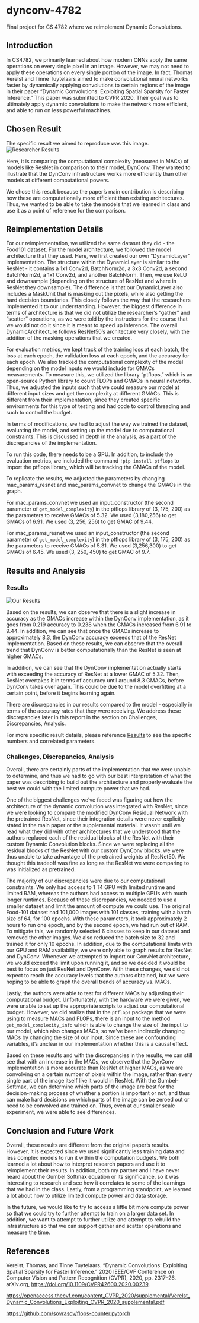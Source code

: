 # dynconv-4782

Final project for CS 4782 where we reimplement Dynamic Convolutions.

## Introduction

In CS4782, we primarily learned about how modern CNNs apply the same operations on every single pixel in an image. However, we may not need to apply these operations on every single portion of the image. In fact, Thomas Verelst and Tinne Tuytelaars aimed to make convolutional neural networks faster by dynamically applying convolutions to certain regions of the image in their paper “Dynamic Convolutions: Exploiting Spatial Sparsity for Faster Inference.” This paper was submitted to CVPR 2020. Their goal was to ultimately apply dynamic convolutions to make the network more efficient, and able to run on less powerful machines.

## Chosen Result

The specific result we aimed to reproduce was this image. ![Researcher Results](results/researcher_results.png)

Here, it is comparing the computational complexity (measured in MACs) of models like ResNet in comparison to their model, DynConv. They wanted to illustrate that the DynConv infrastructure works more efficiently than other models at different computational powers.

We chose this result because the paper’s main contribution is describing how these are computationally more efficient than existing architectures. Thus, we wanted to be able to take the models that we learned in class and use it as a point of reference for the comparison.

## Reimplementation Details

For our reimplementation, we utilized the same dataset they did - the Food101 dataset. For the model architecture, we followed the model architecture that they used. Here, we first created our own “DynamicLayer” implementation. The structure within the DynamicLayer is similar to the ResNet - it contains a 1x1 Conv2d, BatchNorm2d, a 3x3 Conv2d, a second BatchNorm2d, a 1x1 Conv2d, and another BatchNorm. Then, we use ReLU and downsample (depending on the structure of ResNet and where in ResNet they downsample). The difference is that our DynamicLayer also includes a MaskUnit that is masking out the pixels, while also getting the hard decision boundaries. This closely follows the way that the researchers implemented it to our understanding. However, the biggest difference in terms of architecture is that we did not utilize the researcher’s “gather” and “scatter” operations, as we were told by the instructors for the course that we would not do it since it is meant to speed up inference. The overall DynamicArchitecture follows ResNet50’s architecture very closely, with the addition of the masking operations that we created.

For evaluation metrics, we kept track of the training loss at each batch, the loss at each epoch, the validation loss at each epoch, and the accuracy for each epoch. We also tracked the computational complexity of the model depending on the model inputs we would include for GMACs measurements. To measure this, we utilized the library “ptflops,” which is an open-source Python library to count FLOPs and GMACs in neural networks. Thus, we adjusted the inputs such that we could measure our model at different input sizes and get the complexity at different GMACs. This is different from their implementation, since they created specific environments for this type of testing and had code to control threading and such to control the budget.

In terms of modifications, we had to adjust the way we trained the dataset, evaluating the model, and setting up the model due to computational constraints. This is discussed in depth in the analysis, as a part of the discrepancies of the implementation.

To run this code, there needs to be a GPU. In addition, to include the evaluation metrics, we included the command `!pip install ptflops` to import the ptflops library, which will be tracking the GMACs of the model.

To replicate the results, we adjusted the parameters by changing mac_params_resnet and mac_params_convnet to change the GMACs in the graph.

For mac_params_convnet we used an input_constructor (the second parameter of `get_model_complexity`) in the ptflops library of (3, 175, 200) as the parameters to receive GMACs of 5.32. We used (3,180,256) to get GMACs of 6.91. We used (3, 256, 256) to get GMAC of 9.44.

For mac_params_resnet we used an input_constructor (the second parameter of `get_model_complexity`) in the ptflops library of (3, 175, 200) as the parameters to receive GMACs of 5.31. We used (3,256,300) to get GMACs of 6.45. We used (3, 250, 450) to get GMAC of 9.7.

## Results and Analysis

### Results

![Our Results](results/our_results.jpeg)

Based on the results, we can observe that there is a slight increase in accuracy as the GMACs increase within the DynConv implementation, as it goes from 0.219 accuracy to 0.238 when the GMACs increased from 6.91 to 9.44. In addition, we can see that once the GMACs increase to approximately 8.3, the DynConv accuracy exceeds that of the ResNet implementation. Based on these results, we can observe that the overall trend that DynConv is better computationally than the ResNet is seen at higher GMACs.

In addition, we can see that the DynConv implementation actually starts with exceeding the accuracy of ResNet at a lower GMAC of 5.32. Then, ResNet overtakes it in terms of accuracy until around 8.3 GMACs, before DynConv takes over again. This could be due to the model overfitting at a certain point, before it begins learning again.

There are discrepancies in our results compared to the model - especially in terms of the accuracy rates that they were receiving. We address these discrepancies later in this report in the section on Challenges, Discrepancies, Analysis.

For more specific result details, please reference [Results](results/raw_results.csv) to see the specific numbers and correlated parameters.

### Challenges, Discrepancies, Analysis

Overall, there are certainly parts of the implementation that we were unable to determine, and thus we had to go with our best interpretation of what the paper was describing to build out the architecture and properly evaluate the best we could with the limited compute power that we had.

One of the biggest challenges we’ve faced was figuring out how the architecture of the dynamic convolution was integrated with ResNet, since we were looking to compare the modified DynConv Residual Network with the pretrained ResNet, since their integration details were never explicitly stated in the main paper or the supplemental material. It wasn’t until we read what they did with other architectures that we understood that the authors replaced each of the residual blocks of the ResNet with their custom Dynamic Convolution blocks. Since we were replacing all the residual blocks of the ResNet with our custom DynConv blocks, we were thus unable to take advantage of the pretrained weights of ResNet50. We thought this tradeoff was fine as long as the ResNet we were comparing to was initialized as pretrained.

The majority of our discrepancies were due to our computational constraints. We only had access to 1 T4 GPU with limited runtime and limited RAM, whereas the authors had access to multiple GPUs with much longer runtimes. Because of these discrepancies, we needed to use a smaller dataset and limit the amount of compute we could use. The original Food-101 dataset had 101,000 images with 101 classes, training with a batch size of 64, for 100 epochs. With these parameters, it took approximately 2 hours to run one epoch, and by the second epoch, we had run out of RAM. To mitigate this, we randomly selected 6 classes to keep in our dataset and removed the other images. We also reduced the batch size to 32 and trained it for only 10 epochs. In addition, due to the computational limits with our GPU and RAM availability, we were only able to graph results for ResNet and DynConv. Whenever we attempted to import our ConvNet architecture, we would exceed the limit upon running it, and so we decided it would be best to focus on just ResNet and DynConv. With these changes, we did not expect to reach the accuracy levels that the authors obtained, but we were hoping to be able to graph the overall trends of accuracy vs. MACs.

Lastly, the authors were able to test for different MACs by adjusting their computational budget. Unfortunately, with the hardware we were given, we were unable to set up the appropriate scripts to adjust our computational budget. However, we did realize that in the `ptflops` package that we were using to measure MACs and FLOPs, there is an input to the method `get_model_complexity_info` which is able to change the size of the input to our model, which also changes MACs, so we’ve been indirectly changing MACs by changing the size of our input. Since these are confounding variables, it’s unclear in our implementation whether this is a causal effect.

Based on these results and with the discrepancies in the results, we can still see that with an increase in the MACs, we observe that the DynConv implementation is more accurate than ResNet at higher MACs, as we are convolving on a certain number of pixels within the image, rather than every single part of the image itself like it would in ResNet. With the Gumbel-Softmax, we can determine which parts of the image are best for the decision-making process of whether a portion is important or not, and thus can make hard decisions on which parts of the image can be zeroed out or need to be convolved and trained on. Thus, even at our smaller scale experiment, we were able to see differences.

## Conclusion and Future Work

Overall, these results are different from the original paper’s results. However, it is expected since we used significantly less training data and less complex models to run it within the computation budgets. We both learned a lot about how to interpret research papers and use it to reimplement their results. In addition, both my partner and I have never heard about the Gumbel Softmax equation or its significance, so it was interesting to research and see how it correlates to some of the learnings that we had in the class. Lastly, from a programming standpoint, we learned a lot about how to utilize limited compute power and data storage.

In the future, we would like to try to access a little bit more compute power so that we could try to further attempt to train on a larger data set. In addition, we want to attempt to further utilize and attempt to rebuild the infrastructure so that we can support gather and scatter operations and measure the time.

## References

Verelst, Thomas, and Tinne Tuytelaars. “Dynamic Convolutions: Exploiting Spatial Sparsity for Faster Inference.” 2020 IEEE/CVF Conference on Computer Vision and Pattern Recognition (CVPR), 2020, pp. 2317–26. arXiv.org, https://doi.org/10.1109/CVPR42600.2020.00239.

https://openaccess.thecvf.com/content_CVPR_2020/supplemental/Verelst_Dynamic_Convolutions_Exploiting_CVPR_2020_supplemental.pdf

https://github.com/sovrasov/flops-counter.pytorch
